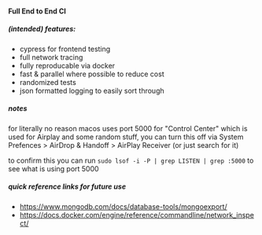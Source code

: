 #### Full End to End CI

##### (intended) features:
* cypress for frontend testing
* full network tracing
* fully reproducable via docker
* fast & parallel where possible to reduce cost
* randomized tests
* json formatted logging to easily sort through

##### notes
for literally no reason macos uses port 5000 for "Control Center" which is used for Airplay and some random stuff, you can turn this off via System Prefences > AirDrop & Handoff > AirPlay Receiver (or just search for it)

to confirm this you can run `sudo lsof -i -P | grep LISTEN | grep :5000` to see what is using port 5000


##### quick reference links for future use
* https://www.mongodb.com/docs/database-tools/mongoexport/
* https://docs.docker.com/engine/reference/commandline/network_inspect/

